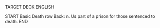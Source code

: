 TARGET DECK
ENGLISH

START
Basic
Death row
Back: n. Us part of a prison for those sentenced to death.
END
